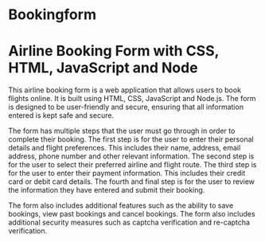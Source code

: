 # Bookingform
# Airline Booking Form with CSS, HTML, JavaScript and Node

This airline booking form is a web application that allows users to book flights online. It is built using HTML, CSS, JavaScript and Node.js. The form is designed to be user-friendly and secure, ensuring that all information entered is kept safe and secure.

The form has multiple steps that the user must go through in order to complete their booking. The first step is for the user to enter their personal details and flight preferences. This includes their name, address, email address, phone number and other relevant information. The second step is for the user to select their preferred airline and flight route. The third step is for the user to enter their payment information. This includes their credit card or debit card details. The fourth and final step is for the user to review the information they have entered and submit their booking.

The form also includes additional features such as the ability to save bookings, view past bookings and cancel bookings. The form also includes additional security measures such as captcha verification and re-captcha verification.
